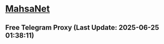 
# [MahsaNet](https://t.me/mahsa_net)
## Free Telegram Proxy (Last Update: 2025-06-25 01:38:11)

    